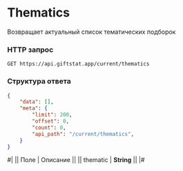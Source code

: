 # Thematics

Возвращает актуальный список тематических подборок

### HTTP запрос
```
GET https://api.giftstat.app/current/thematics
```

### Структура ответа

```json
{
    "data": [],
    "meta": {
        "limit": 200, 
        "offset": 0,
        "count": 0,
        "api_path": "/current/thematics",
    }
}
```

#|
|| Поле | Описание ||
|| thematic | **String** ||
|#